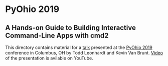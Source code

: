 # PyOhio 2019

## A Hands-on Guide to Building Interactive Command-Line Apps with cmd2
This directory contains material for a [talk](https://www.pyohio.org/2019/presentations/68) presented at the
[PyOhio 2019](https://www.pyohio.org/2019/) conference in Columbus, OH by Todd Leonhardt and Kevin Van Brunt.  [Video](https://www.youtube.com/watch?v=pebeWrTqIIw) of the presentation is avilable on YouTube.

